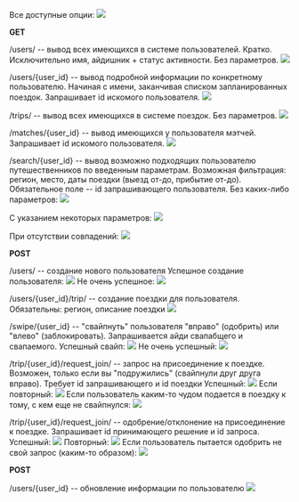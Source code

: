 Все доступные опции:
![](/lab1/screenshots/default.png)


**GET**

/users/ --  вывод всех имеющихся в системе пользователей. Кратко. Исключительно имя, айдишник + статус активности. Без параметров.
![](/lab1/screenshots/read_users.png)

/users/{user_id} -- вывод подробной информации по конкретному пользователю. Начиная с имени, заканчивая списком запланированных поездок. Запрашивает id искомого пользователя.
![](/lab1/screenshots/read_user.png)

/trips/ --  вывод всех имеющихся в системе поездок. Без параметров.
![](/lab1/screenshots/trips.png)

/matches/{user_id} --  вывод имеющихся у пользователя мэтчей. Запрашивает id искомого пользователя.
![](/lab1/screenshots/get_matches.png)

/search/{user_id} --  вывод возможно подходящих пользователю путешественников по введенным параметрам. Возможная фильтрация: регион, место, даты поездки (выезд от-до, прибытие от-до). Обязательное поле -- id запрашивающего пользователя.
Без каких-либо параметров:
![](/lab1/screenshots/search1.png)

С указанием некоторых параметров:
![](/lab1/screenshots/search2.png)

При отсутствии совпадений:
![](/lab1/screenshots/search_error1.png)


**POST**

/users/ -- создание нового пользователя
Успешное создание пользователя:
![](/lab1/screenshots/create.png)
Не очень успешное:
![](/lab1/screenshots/create_err.png)

/users/{user_id}/trip/ -- создание поездки для пользователя. Обязательны: регион, описание поездки
![](/lab1/screenshots/create_trip.png)

/swipe/{user_id} -- "свайпнуть" пользователя "вправо" (одобрить) или "влево" (заблокировать). Запрашивается айди свапабщего и свапаемого.
Успешный свайп:
![](/lab1/screenshots/swipe_ok.png)
Не очень успешный:
![](/lab1/screenshots/swipe_err.png)

/trip/{user_id}/request_join/ -- запрос на присоединение к поездке. Возможен, только если вы "подружились" (свайпнули друг друга вправо). Требует id запрашивающего и id поездки
Успешный:
![](/lab1/screenshots/request_ok.png)
Если повторный:
![](/lab1/screenshots/request_already.png)
Если пользователь каким-то чудом подается в поездку к тому, с кем еще не свайпнулся:
![](/lab1/screenshots/request_err.png)

/trip/{user_id}/request_join/ -- одобрение/отклонение на присоединение к поездке. Запрашивает id принимающего решение и id запроса.
Успешный:
![](/lab1/screenshots/process_ok.png)
Повторный:
![](/lab1/screenshots/process_already.png)
Если пользователь пытается одобрить не свой запрос (каким-то образом):
![](/lab1/screenshots/process_err.png)


**POST**

/users/{user_id} -- обновление информации по пользователю
![](/lab1/screenshots/update.png)




